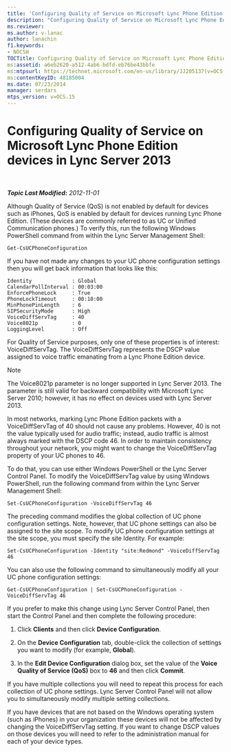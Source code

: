 ```yaml
---
title: 'Configuring Quality of Service on Microsoft Lync Phone Edition devices'
description: "Configuring Quality of Service on Microsoft Lync Phone Edition devices."
ms.reviewer: 
ms.author: v-lanac
author: lanachin
f1.keywords:
- NOCSH
TOCTitle: Configuring Quality of Service on Microsoft Lync Phone Edition devices
ms:assetid: a6eb2620-a512-4ab6-bdfd-eb76be43bbfe
ms:mtpsurl: https://technet.microsoft.com/en-us/library/JJ205137(v=OCS.15)
ms:contentKeyID: 48185004
ms.date: 07/23/2014
manager: serdars
mtps_version: v=OCS.15
---
```


# Configuring Quality of Service on Microsoft Lync Phone Edition devices in Lync Server 2013

<div data-xmlns="http://www.w3.org/1999/xhtml">

<div class="topic" data-xmlns="http://www.w3.org/1999/xhtml" data-msxsl="urn:schemas-microsoft-com:xslt" data-cs="https://msdn.microsoft.com/">

<div data-asp="https://msdn2.microsoft.com/asp">



</div>

<div id="mainSection">

<div id="mainBody">

<span> </span>

_**Topic Last Modified:** 2012-11-01_

Although Quality of Service (QoS) is not enabled by default for devices such as iPhones, QoS is enabled by default for devices running Lync Phone Edition. (These devices are commonly referred to as UC or Unified Communication phones.) To verify this, run the following Windows PowerShell command from within the Lync Server Management Shell:

    Get-CsUCPhoneConfiguration

If you have not made any changes to your UC phone configuration settings then you will get back information that looks like this:

    Identity             : Global
    CalendarPollInterval : 00:03:00
    EnforcePhoneLock     : True
    PhoneLockTimeout     : 00:10:00
    MinPhonePinLength    : 6
    SIPSecurityMode      : High
    VoiceDiffServTag     : 40
    Voice8021p           : 0
    LoggingLevel         : Off

For Quality of Service purposes, only one of these properties is of interest: VoiceDiffServTag. The VoiceDiffServTag represents the DSCP value assigned to voice traffic emanating from a Lync Phone Edition device.

<div>


> [!NOTE]
> The Voice8021p parameter is no longer supported in Lync Server 2013. The parameter is still valid for backward compatibility with Microsoft Lync Server 2010; however, it has no effect on devices used with Lync Server 2013.



</div>

In most networks, marking Lync Phone Edition packets with a VoiceDiffServTag of 40 should not cause any problems. However, 40 is not the value typically used for audio traffic; instead, audio traffic is almost always marked with the DSCP code 46. In order to maintain consistency throughout your network, you might want to change the VoiceDiffServTag property of your UC phones to 46.

To do that, you can use either Windows PowerShell or the Lync Server Control Panel. To modify the VoiceDiffServTag value by using Windows PowerShell, run the following command from within the Lync Server Management Shell:

    Set-CsUCPhoneConfiguration -VoiceDiffServTag 46

The preceding command modifies the global collection of UC phone configuration settings. Note, however, that UC phone settings can also be assigned to the site scope. To modify UC phone configuration settings at the site scope, you must specify the site Identity. For example:

    Set-CsUCPhoneConfiguration -Identity "site:Redmond" -VoiceDiffServTag 46

You can also use the following command to simultaneously modify all your UC phone configuration settings:

    Get-CsUCPhoneConfiguration | Set-CsUCPhoneConfiguration -VoiceDiffServTag 46

If you prefer to make this change using Lync Server Control Panel, then start the Control Panel and then complete the following procedure:

1.  Click **Clients** and then click **Device Configuration**.

2.  On the **Device Configuration** tab, double-click the collection of settings you want to modify (for example, **Global**).

3.  In the **Edit Device Configuration** dialog box, set the value of the **Voice Quality of Service (QoS)** box to **46** and then click **Commit**.

If you have multiple collections you will need to repeat this process for each collection of UC phone settings. Lync Server Control Panel will not allow you to simultaneously modify multiple setting collections.

If you have devices that are not based on the Windows operating system (such as iPhones) in your organization these devices will not be affected by changing the VoiceDiffServTag setting. If you want to change DSCP values on those devices you will need to refer to the administration manual for each of your device types.

</div>

<span> </span>

</div>

</div>

</div>

